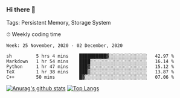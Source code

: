 ### Hi there 👋

Tags: Persistent Memory, Storage System

<!--

[![Anurag's github stats](https://github-readme-stats.vercel.app/api?username=wwyf)](https://github.com/anuraghazra/github-readme-stats)

[![Anurag's github stats](https://github-readme-stats.vercel.app/api?username=wwyf&count_private=true)](https://github.com/anuraghazra/github-readme-stats)


[![Top Langs](https://github-readme-stats.vercel.app/api/top-langs/?username=wwyf&count_private=true&&hide=jupyter%20notebook,html)](https://github.com/anuraghazra/github-readme-stats)



-->


⏱ Weekly coding time

<!--START_SECTION:waka-->
```text
Week: 25 November, 2020 - 02 December, 2020

sh         5 hrs 4 mins    ██████████▓░░░░░░░░░░░░░░   42.97 % 
Markdown   1 hr 54 mins    ████░░░░░░░░░░░░░░░░░░░░░   16.14 % 
Python     1 hr 47 mins    ███▓░░░░░░░░░░░░░░░░░░░░░   15.12 % 
TeX        1 hr 38 mins    ███▒░░░░░░░░░░░░░░░░░░░░░   13.87 % 
C++        50 mins         █▓░░░░░░░░░░░░░░░░░░░░░░░   07.06 % 
```
<!--END_SECTION:waka-->



[![Anurag's github stats](https://github-readme-stats.vercel.app/api?username=wwyf&count_private=true&show_icons=true&hide_border=true)](https://github.com/anuraghazra/github-readme-stats) [![Top Langs](https://github-readme-stats.vercel.app/api/top-langs/?username=wwyf&count_private=true&hide=jupyter%20notebook,html&langs_count=10&layout=compact&hide_border=true)](https://github.com/anuraghazra/github-readme-stats)

<!--

[![willianrod's wakatime stats](https://github-readme-stats.vercel.app/api/wakatime?username=wwyf)](https://github.com/anuraghazra/github-readme-stats)


-->
